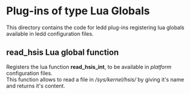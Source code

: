 # Plug-ins of type Lua Globals

This directory contains the code for ledd plug-ins registering lua globals
available in ledd configuration files.

## read_hsis Lua global function

Registers the lua function **read\_hsis\_int**, to be available in *platform*
configuration files.  
This function allows to read a file in */sys/kernel/hsis/* by giving it's name
and returns it's content.

